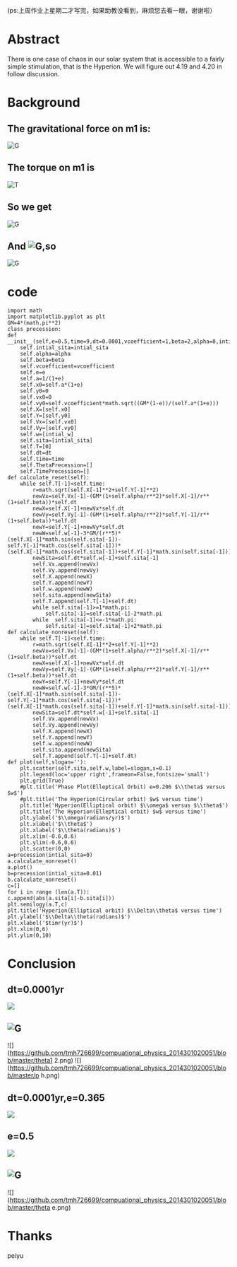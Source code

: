(ps:上周作业上星期二才写完，如果助教没看到，麻烦您去看一眼，谢谢啦）

# Abstract
  There is one case of chaos in our solar system that is accessible to a fairly simple stimulation, that is the Hyperion. We will figure out 4.19 and 4.20 in follow discussion.
# Background
## The gravitational force on m1 is:
![G](http://latex.codecogs.com/png.latex?F_{1}=\\frac{GMm_{1}}{r_{1}^3}(x_{1}i+y_{1}j))
## The torque on m1 is
![T](http://latex.codecogs.com/png.latex?\\tau_{1}=[(x_{1}-x_{c})i+(y_{1}-y_{c})j]*F_{1})
## So we get
![G](http://latex.codecogs.com/png.latex?\\frac{d\\omega}{dt}=\\frac{\\tau_{1}+\\tau_{2}}{I})
## And ![G](http://latex.codecogs.com/png.latex?I=m_{1}|r_{1}|^2+m_{2}|r_{2}|^2),so
![G](http://latex.codecogs.com/png.latex?\\frac{d\\omega}{dt}=-\\frac{3GM}{r_{c}^5}(x_{c}sin\\theta-y_{c}cos\\theta)(x_{c}cos\\theta+y_{c}sin\\theta))
# code
    import math
    import matplotlib.pyplot as plt
    GM=4*(math.pi**2)
    class precession:
    def __init__(self,e=0.5,time=9,dt=0.0001,vcoefficient=1,beta=2,alpha=0,intial_w=0,intial_sita=0):
        self.intial_sita=intial_sita
        self.alpha=alpha
        self.beta=beta
        self.vcoefficient=vcoefficient
        self.e=e
        self.a=1/(1+e)
        self.x0=self.a*(1+e)
        self.y0=0
        self.vx0=0
        self.vy0=self.vcoefficient*math.sqrt((GM*(1-e))/(self.a*(1+e)))
        self.X=[self.x0]
        self.Y=[self.y0]
        self.Vx=[self.vx0]
        self.Vy=[self.vy0]
        self.w=[intial_w]
        self.sita=[intial_sita]
        self.T=[0]
        self.dt=dt
        self.time=time
        self.ThetaPrecession=[]
        self.TimePrecession=[]
    def calculate_reset(self):
        while self.T[-1]<self.time:
            r=math.sqrt(self.X[-1]**2+self.Y[-1]**2)
            newVx=self.Vx[-1]-(GM*(1+self.alpha/r**2)*self.X[-1]/r**(1+self.beta))*self.dt
            newX=self.X[-1]+newVx*self.dt
            newVy=self.Vy[-1]-(GM*(1+self.alpha/r**2)*self.Y[-1]/r**(1+self.beta))*self.dt
            newY=self.Y[-1]+newVy*self.dt
            newW=self.w[-1]-3*GM/(r**5)*(self.X[-1]*math.sin(self.sita[-1])-self.Y[-1]*math.cos(self.sita[-1]))*(self.X[-1]*math.cos(self.sita[-1])+self.Y[-1]*math.sin(self.sita[-1]))*self.dt
            newSita=self.dt*self.w[-1]+self.sita[-1]         
            self.Vx.append(newVx)
            self.Vy.append(newVy)
            self.X.append(newX)
            self.Y.append(newY)
            self.w.append(newW)
            self.sita.append(newSita)
            self.T.append(self.T[-1]+self.dt)            
            while self.sita[-1]>=1*math.pi:
                self.sita[-1]=self.sita[-1]-2*math.pi
            while  self.sita[-1]<=-1*math.pi:
                self.sita[-1]=self.sita[-1]+2*math.pi                        
    def calculate_nonreset(self):
        while self.T[-1]<self.time:
            r=math.sqrt(self.X[-1]**2+self.Y[-1]**2)
            newVx=self.Vx[-1]-(GM*(1+self.alpha/r**2)*self.X[-1]/r**(1+self.beta))*self.dt
            newX=self.X[-1]+newVx*self.dt
            newVy=self.Vy[-1]-(GM*(1+self.alpha/r**2)*self.Y[-1]/r**(1+self.beta))*self.dt
            newY=self.Y[-1]+newVy*self.dt
            newW=self.w[-1]-3*GM/(r**5)*(self.X[-1]*math.sin(self.sita[-1])-self.Y[-1]*math.cos(self.sita[-1]))*(self.X[-1]*math.cos(self.sita[-1])+self.Y[-1]*math.sin(self.sita[-1]))*self.dt
            newSita=self.dt*self.w[-1]+self.sita[-1]
            self.Vx.append(newVx)
            self.Vy.append(newVy)
            self.X.append(newX)
            self.Y.append(newY)
            self.w.append(newW)
            self.sita.append(newSita)
            self.T.append(self.T[-1]+self.dt)
    def plot(self,slogan=''):
        plt.scatter(self.sita,self.w,label=slogan,s=0.1)
        plt.legend(loc='upper right',frameon=False,fontsize='small')
        plt.grid(True)
        #plt.title('Phase Plot(Elleptical Orbit) e=0.206 $\\theta$ versus $w$')
        #plt.title('The Hyperion(Circular orbit) $w$ versus time')
        plt.title('Hyperion(Elliptical orbit) $\\omega$ versus $\\theta$')
        plt.title('The Hyperion(Elleptical orbit) $w$ versus time')
        plt.ylabel('$\\omega(radians/yr)$')        
        plt.xlabel('$\\theta$')
        plt.xlabel('$\\theta(radians)$')
        plt.xlim(-0.6,0.6)
        plt.ylim(-0.6,0.6)
        plt.scatter(0,0)
    a=precession(intial_sita=0)
    a.calculate_nonreset()
    a.plot()
    b=precession(intial_sita=0.01)
    b.calculate_nonreset()
    c=[]
    for i in range (len(a.T)):
    c.append(abs(a.sita[i]-b.sita[i]))
    plt.semilogy(a.T,c)
    plt.title('Hyperion(Elliptical orbit) $\\Delta\\theta$ versus time')
    plt.ylabel('$\\Delta\\theta(radians)$')        
    plt.xlabel('$timr(yr)$')
    plt.xlim(0,6)
    plt.ylim(0,10)
# Conclusion
## dt=0.0001yr
![](https://github.com/tmh726699/compuational_physics_2014301020051/blob/master/h%3D0.0001yr.png)
## ![G](http://latex.codecogs.com/png.latex?\\theta(1)=0,\\theta(2)=0.01)
![](https://github.com/tmh726699/compuational_physics_2014301020051/blob/master/theta1 2.png)
![](https://github.com/tmh726699/compuational_physics_2014301020051/blob/master/p h.png)
## dt=0.0001yr,e=0.365
![](https://github.com/tmh726699/compuational_physics_2014301020051/blob/master/e.png)
## e=0.5
![](https://github.com/tmh726699/compuational_physics_2014301020051/blob/master/e0.5.png)
## ![G](http://latex.codecogs.com/png.latex?\\theta(1)=0,\\theta(2)=0.01,e=0.365)
![](https://github.com/tmh726699/compuational_physics_2014301020051/blob/master/theta e.png)
# Thanks
peiyu
